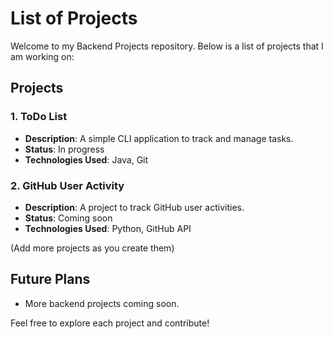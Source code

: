 # List of Projects

Welcome to my Backend Projects repository. Below is a list of projects that I am working on:

## Projects

### 1. ToDo List
- **Description**: A simple CLI application to track and manage tasks.
- **Status**: In progress
- **Technologies Used**: Java, Git

### 2. GitHub User Activity
- **Description**: A project to track GitHub user activities.
- **Status**: Coming soon
- **Technologies Used**: Python, GitHub API

(Add more projects as you create them)

## Future Plans
- More backend projects coming soon.

Feel free to explore each project and contribute!
